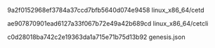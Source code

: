 9a2f0152968ef3784a37ccd7bfb5640d074e9458  linux_x86_64/cetd

ae907870901ead6127a33f067b72e49a42b689cd  linux_x86_64/cetcli

c0d28018ba742c2e19363da1a715e71b75d13b92  genesis.json
